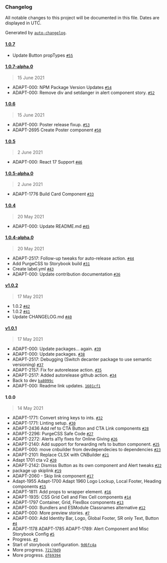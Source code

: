 ### Changelog

All notable changes to this project will be documented in this file. Dates are displayed in UTC.

Generated by [`auto-changelog`](https://github.com/CookPete/auto-changelog).

#### [1.0.7](https://github.com/SU-SWS/decanter-react/compare/1.0.7-alpha.0...1.0.7)

- Update Button propTypes [`#55`](https://github.com/SU-SWS/decanter-react/pull/55)

#### [1.0.7-alpha.0](https://github.com/SU-SWS/decanter-react/compare/1.0.6...1.0.7-alpha.0)

> 15 June 2021

- ADAPT-000: NPM Package Version Updates [`#54`](https://github.com/SU-SWS/decanter-react/pull/54)
- ADAPT-000: Remove div and setdanger in alert component story. [`#52`](https://github.com/SU-SWS/decanter-react/pull/52)

#### [1.0.6](https://github.com/SU-SWS/decanter-react/compare/1.0.5...1.0.6)

> 15 June 2021

- ADAPT-000: Poster release fixup. [`#53`](https://github.com/SU-SWS/decanter-react/pull/53)
- ADAPT-2695 Create Poster component [`#50`](https://github.com/SU-SWS/decanter-react/pull/50)

#### [1.0.5](https://github.com/SU-SWS/decanter-react/compare/1.0.5-alpha.0...1.0.5)

> 2 June 2021

- ADAPT-000: React 17 Support [`#46`](https://github.com/SU-SWS/decanter-react/pull/46)

#### [1.0.5-alpha.0](https://github.com/SU-SWS/decanter-react/compare/1.0.4...1.0.5-alpha.0)

> 2 June 2021

- ADAPT-1776 Build Card Component [`#33`](https://github.com/SU-SWS/decanter-react/pull/33)

#### [1.0.4](https://github.com/SU-SWS/decanter-react/compare/1.0.4-alpha.0...1.0.4)

> 20 May 2021

- ADAPT-000: Update README.md [`#45`](https://github.com/SU-SWS/decanter-react/pull/45)

#### [1.0.4-alpha.0](https://github.com/SU-SWS/decanter-react/compare/v1.0.2...1.0.4-alpha.0)

> 20 May 2021

- ADAPT-2517: Follow-up tweaks for auto-release action. [`#44`](https://github.com/SU-SWS/decanter-react/pull/44)
- Add PurgeCSS to Storybook build [`#31`](https://github.com/SU-SWS/decanter-react/pull/31)
- Create label.yml [`#43`](https://github.com/SU-SWS/decanter-react/pull/43)
- ADAPT-000: Update contribution documentation [`#36`](https://github.com/SU-SWS/decanter-react/pull/36)

#### [v1.0.2](https://github.com/SU-SWS/decanter-react/compare/v1.0.1...v1.0.2)

> 17 May 2021

- 1.0.2 [`#42`](https://github.com/SU-SWS/decanter-react/pull/42)
- 1.0.2 [`#41`](https://github.com/SU-SWS/decanter-react/pull/41)
- Update CHANGELOG.md [`#40`](https://github.com/SU-SWS/decanter-react/pull/40)

#### [v1.0.1](https://github.com/SU-SWS/decanter-react/compare/1.0.0...v1.0.1)

> 17 May 2021

- ADAPT-000: Update packages... again. [`#39`](https://github.com/SU-SWS/decanter-react/pull/39)
- ADAPT-000: Update packages. [`#38`](https://github.com/SU-SWS/decanter-react/pull/38)
- ADAPT-2517: Debugging (Switch decanter package to use semantic versioning) [`#37`](https://github.com/SU-SWS/decanter-react/pull/37)
- ADAPT-2157: Fix for autorelease action. [`#35`](https://github.com/SU-SWS/decanter-react/pull/35)
- ADAPT-2517: Added autorelease github action. [`#34`](https://github.com/SU-SWS/decanter-react/pull/34)
- Back to dev [`ba8099c`](https://github.com/SU-SWS/decanter-react/commit/ba8099cbb3857dd50329d18f83dd9cb8a3660879)
- ADAPT-000: Readme link updates. [`1601cf1`](https://github.com/SU-SWS/decanter-react/commit/1601cf1ce8e9e6d66d07015935027797bf4434ce)

#### 1.0.0

> 14 May 2021

- ADAPT-1771: Convert string keys to ints. [`#32`](https://github.com/SU-SWS/decanter-react/pull/32)
- ADAPT-1771: Linting setup. [`#30`](https://github.com/SU-SWS/decanter-react/pull/30)
- ADAPT-2436 Add ref to CTA Button and CTA Link components [`#28`](https://github.com/SU-SWS/decanter-react/pull/28)
- ADAPT-2296: PurgeCSS Safe Code [`#27`](https://github.com/SU-SWS/decanter-react/pull/27)
- ADAPT-2272: Alerts a11y fixes for Online Giving [`#26`](https://github.com/SU-SWS/decanter-react/pull/26)
- ADAPT-2140: Add support for forwarding refs to button component. [`#25`](https://github.com/SU-SWS/decanter-react/pull/25)
- ADAPT-000: move cnbuilder from devdependecies to dependencies [`#23`](https://github.com/SU-SWS/decanter-react/pull/23)
- ADAPT-2101: Replace CLSX with CNBuilder [`#21`](https://github.com/SU-SWS/decanter-react/pull/21)
- Adapt 1701 cta v2 [`#20`](https://github.com/SU-SWS/decanter-react/pull/20)
- ADAPT-2142: Dismiss Button as its own component and Alert tweaks [`#22`](https://github.com/SU-SWS/decanter-react/pull/22)
- package up skiplink [`#19`](https://github.com/SU-SWS/decanter-react/pull/19)
- ADAPT-2060 - Skip link component [`#17`](https://github.com/SU-SWS/decanter-react/pull/17)
- Adapt-1955 Adapt-1700 Adapt 1960 Logo Lockup, Local Footer, Heading components [`#15`](https://github.com/SU-SWS/decanter-react/pull/15)
- ADAPT-1811: Add props to wrapper element. [`#16`](https://github.com/SU-SWS/decanter-react/pull/16)
- ADAPT-1935: CSS Grid Cell and Flex Cell components [`#14`](https://github.com/SU-SWS/decanter-react/pull/14)
- ADAPT-1797 Container, Grid, FlexBox components [`#13`](https://github.com/SU-SWS/decanter-react/pull/13)
- ADAPT-000: Bundlers and ESModule Classnames alternative [`#12`](https://github.com/SU-SWS/decanter-react/pull/12)
- ADAPT-000: More preview stories. [`#7`](https://github.com/SU-SWS/decanter-react/pull/7)
- ADAPT-000: Add Identity Bar, Logo, Global Footer, SR only Text, Button [`#4`](https://github.com/SU-SWS/decanter-react/pull/4)
- ADAPT-1178 ADAPT-1785 ADAPT-1789: Alert Component and Misc Storybook Config [`#5`](https://github.com/SU-SWS/decanter-react/pull/5)
- Progress. [`#3`](https://github.com/SU-SWS/decanter-react/pull/3)
- Start of storybook configuration. [`9d6fc4a`](https://github.com/SU-SWS/decanter-react/commit/9d6fc4af088e1484615dcfd173fae4857788f8db)
- More progress. [`72170d9`](https://github.com/SU-SWS/decanter-react/commit/72170d978f6d9dc5cadfe231571032de3c115d38)
- More progress. [`df69394`](https://github.com/SU-SWS/decanter-react/commit/df6939412103607260f5fd731484374b8bd13f63)
